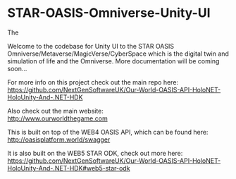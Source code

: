 # STAR-OASIS-Omniverse-Unity-UI
The 

Welcome to the codebase for Unity UI to the STAR OASIS Omniverse/Metaverse/MagicVerse/CyberSpace which is the digital twin and simulation of life and the Omniverse. More documentation will be coming soon...

For more info on this project check out the main repo here:<br>
https://github.com/NextGenSoftwareUK/Our-World-OASIS-API-HoloNET-HoloUnity-And-.NET-HDK

Also check out the main website:<br>
http://www.ourworldthegame.com

This is built on top of the WEB4 OASIS API, which can be found here:<br>
http://oasisplatform.world/swagger

It is also built on the WEB5 STAR ODK, check out more here: https://github.com/NextGenSoftwareUK/Our-World-OASIS-API-HoloNET-HoloUnity-And-.NET-HDK#web5-star-odk
